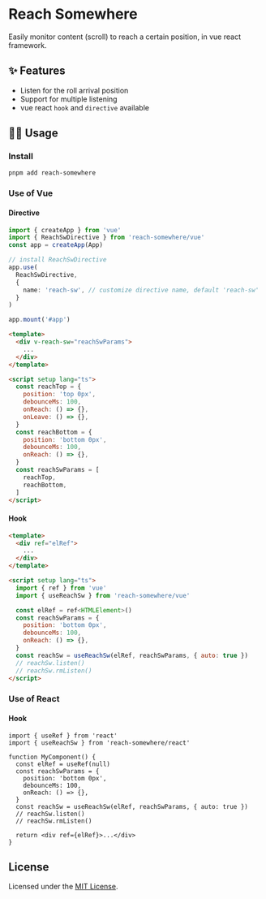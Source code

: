 # Reach Somewhere
Easily monitor content (scroll) to reach a certain position, in vue react framework.

## ✨ Features

- Listen for the roll arrival position
- Support for multiple listening
- vue react `hook` and `directive` available

## 👨‍💻 Usage

### Install

```shell
pnpm add reach-somewhere
```

### Use of Vue

#### Directive

```typescript
import { createApp } from 'vue'
import { ReachSwDirective } from 'reach-somewhere/vue'
const app = createApp(App)

// install ReachSwDirective
app.use(
  ReachSwDirective,
  {
    name: 'reach-sw', // customize directive name, default 'reach-sw'
  }
)

app.mount('#app')
```

```html
<template>
  <div v-reach-sw="reachSwParams">
    ...
  </div>
</template>

<script setup lang="ts">
  const reachTop = {
    position: 'top 0px',
    debounceMs: 100,
    onReach: () => {},
    onLeave: () => {},
  }
  const reachBottom = {
    position: 'bottom 0px',
    debounceMs: 100,
    onReach: () => {},
  }
  const reachSwParams = [
    reachTop,
    reachBottom,
  ]
</script>
```

#### Hook

```html
<template>
  <div ref="elRef">
    ...
  </div>
</template>

<script setup lang="ts">
  import { ref } from 'vue'
  import { useReachSw } from 'reach-somewhere/vue'

  const elRef = ref<HTMLElement>()
  const reachSwParams = {
    position: 'bottom 0px',
    debounceMs: 100,
    onReach: () => {},
  }
  const reachSw = useReachSw(elRef, reachSwParams, { auto: true })
  // reachSw.listen()
  // reachSw.rmListen()
</script>
```


### Use of React

#### Hook

```tsx
import { useRef } from 'react'
import { useReachSw } from 'reach-somewhere/react'

function MyComponent() {
  const elRef = useRef(null)
  const reachSwParams = {
    position: 'bottom 0px',
    debounceMs: 100,
    onReach: () => {},
  }
  const reachSw = useReachSw(elRef, reachSwParams, { auto: true })
  // reachSw.listen()
  // reachSw.rmListen()

  return <div ref={elRef}>...</div>
}
```

## License

Licensed under the [MIT License](LICENSE).
